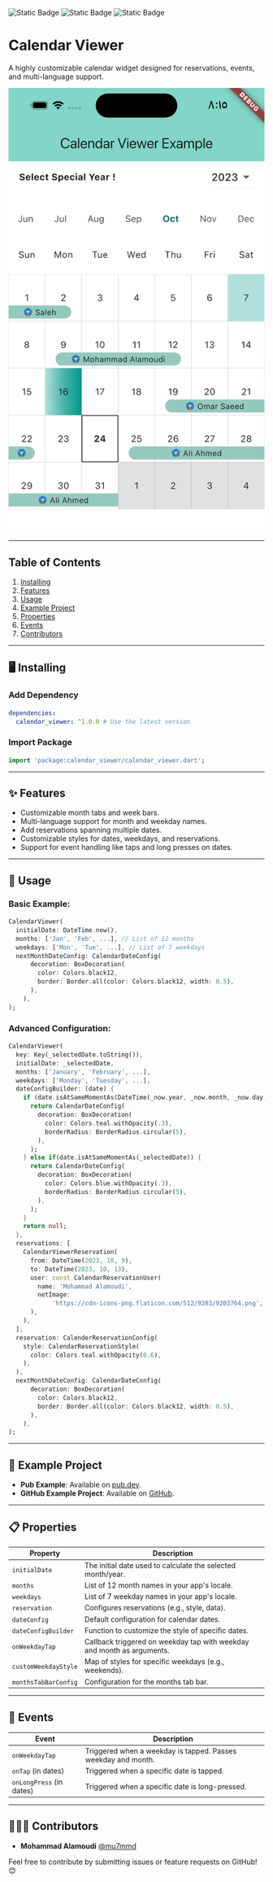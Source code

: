 <!--
This README describes the package. If you publish this package to pub.dev,
this README's contents appear on the landing page for your package.

For information about how to write a good package README, see the guide for
[writing package pages](https://dart.dev/guides/libraries/writing-package-pages).

For general information about developing packages, see the Dart guide for
[creating packages](https://dart.dev/guides/libraries/create-library-packages)
and the Flutter guide for
[developing packages and plugins](https://flutter.dev/developing-packages).
-->

![Static Badge](https://img.shields.io/badge/pub-v1.0.0-blue?logo=dart&link=https%3A%2F%2Fpub.dev%2Fpackages%2Fcalendar_viewer)
![Static Badge](https://img.shields.io/badge/github-mu7mmd-limegreen?logo=github&link=https%3A%2F%2Fgithub.com%2Fmu7mmd)
![Static Badge](https://img.shields.io/badge/linkedin-3mdy-blue?logo=linkedin&link=https%3A%2F%2Fwww.linkedin.com%2Fin%2F3mdy)


# Calendar Viewer

A highly customizable calendar widget designed for reservations, events, and multi-language support.

![Calendar](https://raw.githubusercontent.com/mu7mmd/calendar_viewer/main/doc/assets/calendar.png)

---

## Table of Contents
1. [Installing](#installing)
2. [Features](#features)
3. [Usage](#usage)
4. [Example Project](#example)
5. [Properties](#properties)
6. [Events](#events)
7. [Contributors](#contributors)

---

## 🖥 Installing <a name="installing"></a>

### Add Dependency
```yaml
dependencies:
  calendar_viewer: ^1.0.0 # Use the latest version
```

### Import Package
```dart
import 'package:calendar_viewer/calendar_viewer.dart';
```

---

## ✨ Features <a name="features"></a>
- Customizable month tabs and week bars.
- Multi-language support for month and weekday names.
- Add reservations spanning multiple dates.
- Customizable styles for dates, weekdays, and reservations.
- Support for event handling like taps and long presses on dates.

---

## 📖 Usage <a name="usage"></a>

### Basic Example:
```dart
CalendarViewer(
  initialDate: DateTime.now(),
  months: ['Jan', 'Feb', ...], // List of 12 months
  weekdays: ['Mon', 'Tue', ...], // List of 7 weekdays
  nextMonthDateConfig: CalendarDateConfig(
      decoration: BoxDecoration(
        color: Colors.black12,
        border: Border.all(color: Colors.black12, width: 0.5),
      ),
    ),
);
```

### Advanced Configuration:
```dart
CalendarViewer(
  key: Key(_selectedDate.toString()),
  initialDate: _selectedDate,
  months: ['January', 'February', ...],
  weekdays: ['Monday', 'Tuesday', ...],
  dateConfigBuilder: (date) {
    if (date.isAtSameMomentAs(DateTime(_now.year, _now.month, _now.day))) {
      return CalendarDateConfig(
        decoration: BoxDecoration(
          color: Colors.teal.withOpacity(.3),
          borderRadius: BorderRadius.circular(5),
        ),
      );
    } else if(date.isAtSameMomentAs(_selectedDate)) {
      return CalendarDateConfig(
        decoration: BoxDecoration(
          color: Colors.blue.withOpacity(.3),
          borderRadius: BorderRadius.circular(5),
        ),
      );
    }
    return null;
  },
  reservations: [
    CalendarViewerReservation(
      from: DateTime(2023, 10, 9),
      to: DateTime(2023, 10, 13),
      user: const CalendarReservationUser(
        name: 'Mohammad Alamoudi',
        netImage:
            'https://cdn-icons-png.flaticon.com/512/9203/9203764.png',
      ),
    ),
  ],
  reservation: CalenderReservationConfig(
    style: CalendarReservationStyle(
      color: Colors.teal.withOpacity(0.6),
    ),
  ),
  nextMonthDateConfig: CalendarDateConfig(
      decoration: BoxDecoration(
        color: Colors.black12,
        border: Border.all(color: Colors.black12, width: 0.5),
      ),
    ),
);
```

---

## 📱 Example Project <a name="example"></a>

- **Pub Example**: Available on [pub.dev](https://pub.dev/).
- **GitHub Example Project**: Available on [GitHub](https://github.com/).

---

## 📋 Properties <a name="properties"></a>

| Property              | Description                                                                 |
|-----------------------|-----------------------------------------------------------------------------|
| `initialDate`         | The initial date used to calculate the selected month/year.                |
| `months`              | List of 12 month names in your app's locale.                               |
| `weekdays`            | List of 7 weekday names in your app's locale.                              |
| `reservation`         | Configures reservations (e.g., style, data).                               |
| `dateConfig`          | Default configuration for calendar dates.                                  |
| `dateConfigBuilder`   | Function to customize the style of specific dates.                         |
| `onWeekdayTap`        | Callback triggered on weekday tap with weekday and month as arguments.     |
| `customWeekdayStyle`  | Map of styles for specific weekdays (e.g., weekends).                      |
| `monthsTabBarConfig`  | Configuration for the months tab bar.                                      |

---

## 🎯 Events <a name="events"></a>

| Event                | Description                                                                   |
|----------------------|-------------------------------------------------------------------------------|
| `onWeekdayTap`       | Triggered when a weekday is tapped. Passes weekday and month.                |
| `onTap` (in dates)   | Triggered when a specific date is tapped.                                    |
| `onLongPress` (in dates) | Triggered when a specific date is long-pressed.                            |

---

## 👨🏻‍💻 Contributors <a name="contributors"></a>

- **Mohammad Alamoudi** [@mu7mmd](https://github.com/mu7mmd)

Feel free to contribute by submitting issues or feature requests on GitHub! 😊
